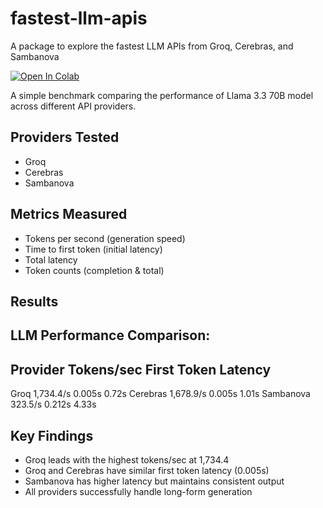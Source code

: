 # fastest-llm-apis

A package to explore the fastest LLM APIs from Groq, Cerebras, and Sambanova

[![Open In Colab](https://colab.research.google.com/assets/colab-badge.svg)]()

A simple benchmark comparing the performance of Llama 3.3 70B model across different API providers.

## Providers Tested
- Groq
- Cerebras
- Sambanova

## Metrics Measured
- Tokens per second (generation speed)
- Time to first token (initial latency)
- Total latency
- Token counts (completion & total)

## Results

LLM Performance Comparison:
---------------------------------------------------
Provider Tokens/sec First Token Latency 
---------------------------------------------------
Groq     1,734.4/s 0.005s 0.72s 
Cerebras 1,678.9/s 0.005s 1.01s 
Sambanova 323.5/s 0.212s 4.33s 


## Key Findings
- Groq leads with the highest tokens/sec at 1,734.4
- Groq and Cerebras have similar first token latency (0.005s)
- Sambanova has higher latency but maintains consistent output
- All providers successfully handle long-form generation

